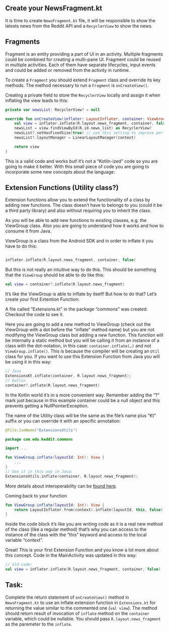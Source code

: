 Create your NewsFragment.kt
---------------------------

It is time to create `NewsFragment.kt` file, it will be responsible to show the latests news from the Reddit API and a `RecyclerView` to show the news.

Fragments
---------

Fragment is an entity providing a part of UI in an activity. Multiple fragments could be combined for creating a multi-pane UI. Fragment could be reused in multiple activities. Each of them have separate lifecycles, input events and could be added or removed from the activity in runtime.

To create a `Fragment` you should extend `Fragment` class and override its key methods. The method necessary to run a `Fragment` is `onCreateView()`.


Creating a private field to store the `RecyclerView` locally and assign it when inflating the view leads to this:


```kotlin
private var newsList: RecyclerView? = null

override fun onCreateView(inflater: LayoutInflater, container: ViewGroup?, savedInstanceState: Bundle?): View {
    val view = inflater.inflate(R.layout.news_fragment, container, false)
    newsList = view.findViewById(R.id.news_list) as RecyclerView?
    newsList?.setHasFixedSize(true) // use this setting to improve performance
    newsList?.layoutManager = LinearLayoutManager(context)

    return view
}
```      
This is a valid code and works but! it’s not a “Kotlin-ized” code so you are going to make it better. With this small piece of code you are going to incorporate some new concepts about the language:

Extension Functions (Utility class?)
------------------------------------

Extension functions allow you to extend the functionality of a class by adding new functions. The class doesn’t have to belongs to you (could it be a third party library) and also without requiring you to inherit the class.

As you will be able to add new functions to existing classes, e.g. the ViewGroup class. Also you are going to understand how it works and how to consume it from Java.

ViewGroup is a class from the Android SDK and in order to inflate it you have to do this:


```kotlin

inflater.inflate(R.layout.news_fragment, container, false)

```      
But this is not really an intuitive way to do this. This should be something that the `ViewGroup` should be able to do like this:


```kotlin
val view = container?.inflate(R.layout.news_fragment)
```      
It’s like the ViewGroup is able to inflate by itself! But how to do that? Let’s create your first Extention Function:

A file called “Extensions.kt” in the package “commons” was created. Checkout the code to see it.

Here you are going to add a new method to ViewGroup (check out the ViewGroup with a dot before the “inflate” method name) but you are not modifying the ViewGroup class but adding a new function. This function will be internally a static method but you will be calling it from an instance of a class with the dot-notation, in this case: `container.inflate(…)` and not `ViewGroup.inflate()`. This is because the compiler will be creating an `Util` class for you. If you want to use this Extension Function from Java you will be using it in this way:


```kotlin
// Java
ExtensionsKt.inflate(container, R.layout.news_fragment);
// Kotlin
container?.inflate(R.layout.news_fragment)
```      
In the Kotlin world it’s in a more convenient way. Remember adding the “?” mark just because in this example container could be a null object and this prevents getting a NullPointerException.

The name of the Utility class will be the same as the file’s name plus “Kt” suffix or you can override it with an specific annotation:


```kotlin
@file:JvmName("ExtensionsUtils")

package com.edu.keddit.commons

import ...

fun ViewGroup.inflate(layoutId: Int): View {
    ...
}
// Use it in this way in Java:
ExtensionsUtils.inflate(container, R.layout.news_fragment);
```      
More details about interoperability can be [found here](https://kotlinlang.org/docs/reference/java-to-kotlin-interop.html).

Coming back to your function


```kotlin
fun ViewGroup.inflate(layoutId: Int): View {
    return LayoutInflater.from(context).inflate(layoutId, this, false)
}
```      
Inside the code block it’s like you are writing code as it is a real new method of the class (like a regular method) that’s why you can access to the instance of the class with the “this” keyword and access to the local variable “context”.

Great! This is your first Extension Function and you know a lot more about this concept. Code in the MainActivity was updated in this way:


```kotlin
// old code:
val view = inflater.inflate(R.layout.news_fragment, container, false)
```      
Task:
-----

Complete the return statement of `onCreateView()` method in `NewsFragment.kt` to use an inflate extension function in `Extensions.kt` for returning the value similar to the commented one (`val view`).
The method should return result of invocation of `inflate` method on the `container` variable, which could be nullable. You should pass `R.layout.news_fragment` as the paremeter to the `inflate`.
  
